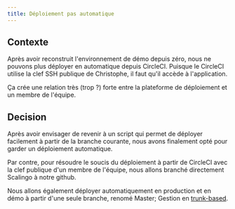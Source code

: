 ```yaml
---
title: Déploiement pas automatique
---
```


## Contexte

Après avoir reconstruit l'environnement de démo depuis zéro, nous ne pouvons
plus déployer en automatique depuis CircleCI. Puisque le CircleCI utilise la
clef SSH publique de Christophe, il faut qu'il accède à l'application.

Ça crée une relation très (trop ?) forte entre la plateforme de déploiement et
un membre de l'équipe.

## Decision

Après avoir envisager de revenir à un script qui permet de déployer facilement à partir de la
branche courante, nous avons finalement opté pour garder un déploiement automatique.

Par contre, pour résoudre le soucis du déploiement à partir de CircleCI avec la
clef publique d'un membre de l'équipe, nous allons branché directement Scalingo
à notre github.

Nous allons également déployer automatiquement en production et en démo à
partir d'une seule branche, renomé Master; Gestion en
[trunk-based](https://en.wikipedia.org/wiki/Trunk_%28software%29).
